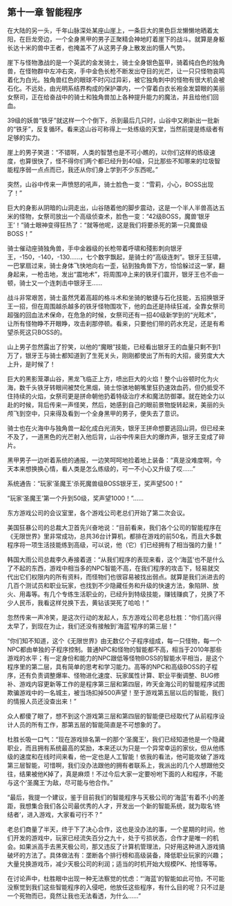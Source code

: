 ## 第十一章 智能程序

在大陆的另一头，千年山脉深处某座山崖上，一条巨大的黑色巨龙懒懒地晒着太阳，在巨龙旁边，一个全身黑甲的男子正聚精会神地盯着崖下的战斗。就算是身躯长达十米的兽中王者，也掩盖不了从这男子身上散发出的慑人气势。

崖下与怪物激战的是一个英武的金发骑士，骑士全身银色盔甲，骑着纯白色的独角兽，在怪物群中左冲右突，手中金色长枪不断发出夺目的光芒，让一只只怪物哀鸣着化为白光。独角兽红色的眼球不时闪过异彩，被它独角刺中的怪物有很大机会被石化。不远处，由光明系结界构成的保护罩内，一个穿着白衣长袍金发碧眼的美丽女祭司，正在给奋战中的骑士和独角兽加上各种提升能力的魔法，并且给他们回血。

39级的妖兽“铁牙”就这样一个个倒下，杀到最后几只时，山谷中又刷新出一批新的“铁牙”，反复循环。看来这山谷可称得上一处练级的天堂，当然前提是练级者有足够的实力。

崖上的男子笑道：“不错啊，人类的智慧也是不可小瞧的，以你们这样的练级速度，也算很快了，怪不得你们两个都已经升到40级，只比那些不知哪来的垃圾智能程序弱一点点而已，我还从你们身上学到不少东西呢。”

突然，山谷中传来一声愤怒的吼声，骑士脸色一变：“雪莉，小心，BOSS出现了！”

巨大的身影从阴暗的山洞走出，山谷随着他的脚步震动，这是一个半人半兽高达五米的怪物，女祭司放出一个高级侦查术，脸色一变：“42级BOSS，魔兽‘银牙王’！”骑士眼神变得狂热了：“就等他呢，这是我们将要杀死的第一只魔兽级BOSS！”

骑士催动座骑独角兽，手中金器级的长枪带着呼啸和殘影刺向银牙王，-150，-140，-130……，七个数字飘起，是骑士的“高级连刺”。银牙王狂啸，一巴掌扇过来，骑士身体飞快地向右一歪，钻到独角兽下方，恰恰躲过这一掌，翻身起来，一枪击地，发出“震地术”，将周围冲上来的铁牙们震开，银牙王也不由一顿，骑士又一个连刺击中银牙王……

战斗非常艰苦，骑士虽然凭着高超的格斗术和坐骑的敏捷与石化技能，五招换银牙王一招，但在周围越杀越多的铁牙怪物围攻下，他的血还是持续狂减，全靠女祭司超强的回血法术保命，在危急的时候，女祭司还有一招40级新学到的“光眩术”，让所有怪物睁不开眼睁，攻击刹那停顿。看来，只要他们带的药水充足，还是有希望杀死这只BOSS的。

山上男子忽然露出了狞笑，以他的“魔眼”技能，已经看出银牙王的血量只剩不到1万了，银牙王与骑士都知道到了生死关头，刚刚都使出了所有的大招，疲劳度大大上升，是时候了！

巨大的黑影笼罩山谷，黑龙飞临正上方，喷出巨大的火焰！整个山谷顿时化为火海，数千头铁牙转眼间被焚化黑烟，骑士惊骇地朝嘴里狂扔速效血药，但仍抵受不住持续的火焰，女祭司更是拼命朝他扔着特级治疗术和魔法防御罩。就在她全力以赴的时候，背后传来一声怪笑，然后，她感到自己的眼前景物旋转起来，美丽的头颅飞到空中，只来得及看到一个全身黑甲的男子，便失去了意识。

骑士也在火海中与独角兽一起化成白光消失，银牙王拼命想要逃回山洞，但已经来不及了，一道黑色的光芒射入他后背，山谷中传来巨大的爆炸声，银牙王变成了碎片。

黑甲男子一边听着系统的通报，一边笑呵呵地捡着地上装备：“真是没难度啊，今天本来想换换心情，看人类是怎么练级的，可一不小心又升级了哎……”

系统通告：“玩家‘圣魔王’杀死魔兽级BOSS银牙王，奖声望500！”

“玩家‘圣魔王’第一个升到50级，奖声望1000！”……

东方游戏公司的会议室里，各个游戏公司老总们开始了第二次会议。

美国狂暴公司的总裁大卫首先兴奋地说：“目前看来，我们各个公司的智能程序在《无限世界》里非常成功，总共36台计算机，都排在游戏的前50名，而且大多数程序将一项生活技能练到高级，可以说，他（它）们已经拥有了相当强的力量！”

韩国大雨公司总裁李久寿接着道：“从我们程序的表现来看，这个‘海蓝’也不是什么了不起的东西，游戏中相当多的NPC智能不高，在我们程序的攻击下，轻易就交代出它们权限内的所有资料，而怪物们也很容易被找出弱点。就算是我们派进去的几百个测试员和职业玩家，也找到不少隐藏任务和升级的快速方法，象陷阱、放火、用毒等。有几个专练生活职业的，已经升到特级技能，赚钱赚疯了，兑换了不少人民币，我看这样兑换下去，黄钻该哭死了哈哈！”

忽然传来一声冷笑，是这次行动的发起人，东方游戏公司老总杜胜：“你们高兴得太早了，到现在为止，我们还没有接触到‘海蓝’程序的第三层！”

“你们知不知道，这个《无限世界》由无数亿个子程序组成，每一只怪物，每一个NPC都由单独的子程序控制。普通NPC和怪物的智能都不高，相当于2010年那些游戏的水平；有一定身份和能力的NPC跟低等怪物BOSS的智能水平相当，是这个程序里的第二层，具有简单的思考和学习能力。高等的NPC和高级BOSS的子程序，还有负责调整爆率、怪物进化速度、玩家属性计算、职业平衡调整、BUG修补、游戏内容更新等工作的是程序第三层和第四层，昨天金海公司的智能程序试图欺骗游戏中的一名城主，被当场扣掉500声望！至于游戏第五层以后的智能，我们的情报人员还没查出来！”

众人都傻了眼了，想不到这个游戏第三层和第四层的智能便已经取代了从前程序设计人员的所有工作，那第五层的智能简直是不可想象的了。

杜胜长吸一口气：“现在游戏排名第一的那个‘圣魔王’，我们已经知道他是一个隐藏职业，而且拥有系统最高的奖励，本来还以为只是一个异常幸运的家伙，但从他练级的速度和在线时间来看，他一定也是人工智能！依我的看法，他可能攻破了游戏第三层智能，可惜啊，我们没办法跟他的拥有者联系上，我派出的几个人想跟他交往，结果被他K掉了，真是麻烦！不过今后大家一定要吩咐下面的人和程序，不能与这个‘圣魔王’为敌，尽可能与他合作。”

“最后，我提一个建议，鉴于目前我们的智能程序与天极公司的‘海蓝’有着不小的差距，我想集合我们各公司最优秀的人才，开发出一个新的智能系统，就为取名‘终结者’，进入游戏，大家看可行不？”

老总们商量了半天，终于下了决心合作，这也是没办法的事，一个星期的时间，他们开发的游戏中，玩家已经流失百分之九十，处于亏损状态，合作才是唯一的机会。如果派高手去黑天极公司，那又违反了计算机管理法，只好用这种进入游戏搞破坏的方法了。具体做法有：垄断各个排行榜和高级装备，降低职业玩家的兴趣；大量兑换游戏币，减少天极公司的利润；适当的时机开始大规模PK、抢怪等等。

在讨论声中，杜胜眼中出现一种无法察觉的忧虑：“‘海蓝’的智能如此可怕，不可能没察觉到我们这些智能程序的入侵吧，他放任这些程序，有什么目的呢？只不过是一个死物而已，竟然让我也无法看透，为什么……”

